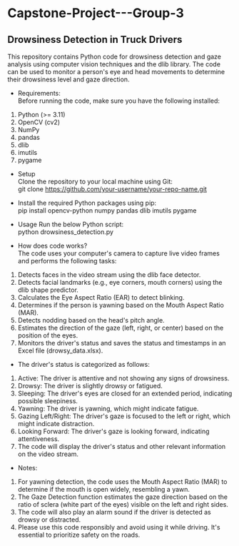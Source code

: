 # Capstone-Project---Group-3

## Drowsiness Detection in Truck Drivers
 
This repository contains Python code for drowsiness detection and gaze analysis using computer vision techniques and the dlib library. The code can be used to monitor a person's eye and head movements to determine their drowsiness level and gaze direction.

* Requirements:<br />
Before running the code, make sure you have the following installed:<br />
1. Python (>= 3.11)<br />
2. OpenCV (cv2)<br />
3. NumPy<br />
4. pandas<br />
5. dlib<br />
6. imutils<br />
7. pygame

* Setup<br />
Clone the repository to your local machine using Git:<br />
git clone https://github.com/your-username/your-repo-name.git

* Install the required Python packages using pip:<br />
pip install opencv-python numpy pandas dlib imutils pygame

* Usage
  Run the below Python script:<br />
  python drowsiness_detection.py


* How does code works?<br />
The code uses your computer's camera to capture live video frames and performs the following tasks:<br />
1. Detects faces in the video stream using the dlib face detector.<br />
2. Detects facial landmarks (e.g., eye corners, mouth corners) using the dlib shape predictor.<br />
3. Calculates the Eye Aspect Ratio (EAR) to detect blinking.<br />
4. Determines if the person is yawning based on the Mouth Aspect Ratio (MAR).<br />
5. Detects nodding based on the head's pitch angle.<br />
6. Estimates the direction of the gaze (left, right, or center) based on the position of the eyes.<br />
7. Monitors the driver's status and saves the status and timestamps in an Excel file (drowsy_data.xlsx).<br />

* The driver's status is categorized as follows:<br />
 1. Active: The driver is attentive and not showing any signs of drowsiness.<br />
 2. Drowsy: The driver is slightly drowsy or fatigued.<br />
 3. Sleeping: The driver's eyes are closed for an extended period, indicating possible sleepiness.<br />
 4. Yawning: The driver is yawning, which might indicate fatigue.<br />
 5. Gazing Left/Right: The driver's gaze is focused to the left or right, which might indicate distraction.<br />
 6. Looking Forward: The driver's gaze is looking forward, indicating attentiveness.<br />
 7. The code will display the driver's status and other relevant information on the video stream.<br />

* Notes:<br />
1. For yawning detection, the code uses the Mouth Aspect Ratio (MAR) to determine if the mouth is open widely, resembling a yawn.<br />
2. The Gaze Detection function estimates the gaze direction based on the ratio of sclera (white part of the eyes) visible on the left and right sides.<br />
3. The code will also play an alarm sound if the driver is detected as drowsy or distracted.<br />
4. Please use this code responsibly and avoid using it while driving. It's essential to prioritize safety on the roads.<br />
